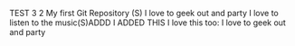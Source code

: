 TEST 3 2
My first Git Repository (S)
I  love to geek out and party
I love to listen to the music(S)ADDD
I ADDED THIS 
I love this too:
I love to geek out and party
